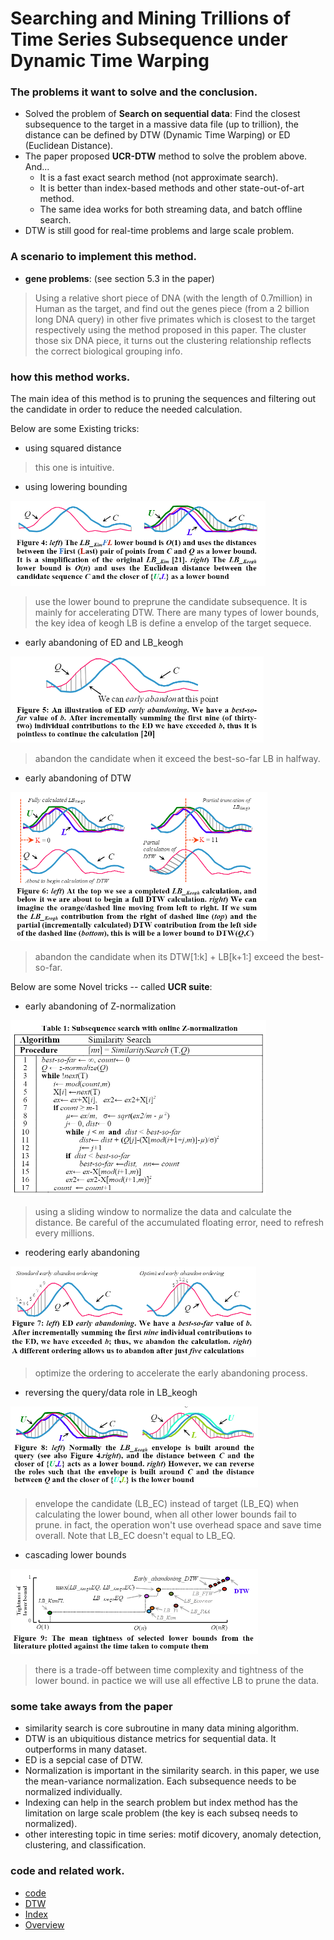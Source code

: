 
# Searching and Mining Trillions of Time Series Subsequence under Dynamic Time Warping

### The problems it want to solve and the conclusion. 
- Solved the problem of **Search on sequential data**: Find the closest subsequence to the target in a massive data file (up to trillion), the distance can be defined by DTW (Dynamic Time Warping) or ED (Euclidean Distance).
- The paper proposed **UCR-DTW** method to solve the problem above. And...
  - It is a fast exact search method (not approximate search).
  - It is better than index-based methods and other state-out-of-art method. 
  - The same idea works for both streaming data, and batch offline search.
- DTW is still good for real-time problems and large scale problem.

### A scenario to implement this method.
- **gene problems**: (see section 5.3 in the paper) 
> Using a relative short piece of DNA (with the length of 0.7million) in Human as the target, and find out the genes piece (from a 2 billion long DNA query) in other five primates which is closest to the target respectively using the method proposed in this paper. The cluster those six DNA piece, it turns out the clustering relationship reflects the correct biological grouping info. 

### how this method works.
The main idea of this method is to pruning the sequences and filtering out the candidate in order to reduce the needed calculation. 

Below are some Existing tricks:
  + using squared distance 
> this one is intuitive.
  + using lowering bounding 

![LB pruning](pics/lb.PNG)
> use the lower bound to preprune the candidate subsequence. It is mainly for accelerating DTW. There are many types of lower bounds, the key idea of keogh LB is define a envelop of the target sequece. 
  + early abandoning of ED and LB_keogh

![Early abd pruning](pics/ed.PNG)
> abandon the candidate when it exceed the best-so-far LB in halfway.
  + early abandoning of DTW

![DTW pruning](pics/dtw.PNG)
> abandon the candidate when its DTW[1:k] + LB[k+1:] exceed the best-so-far.
 
Below are some Novel tricks -- called **UCR suite**:
  + early abandoning of Z-normalization

![Z-normalize pruning](pics/z-normalization.PNG)
> using a sliding window to normalize the data and calculate the distance. Be careful of the accumulated floating error, need to refresh every millions. 
  + reodering early abandoning

![reorder pruning](pics/ordering.PNG)
> optimize the ordering to accelerate the early abandoning process.
  + reversing the query/data role in LB_keogh
  
![reverse pruning](pics/eq-ec.PNG)
> envelope the candidate (LB_EC) instead of target (LB_EQ) when calculating the lower bound, when all other lower bounds fail to prune. in fact, the operation won't use overhead space and save time overall. Note that LB_EC doesn't equal to LB_EQ.
  + cascading lower bounds

![lbtype pruning](pics/diff-lb.PNG)
> there is a trade-off between time complexity and tightness of the lower bound. in pactice we will use all effective LB to prune the data.

### some take aways from the paper
+ similarity search is core subroutine in many data mining algorithm.
+ DTW is an ubiquitious distance metrics for sequential data. It outperforms in many dataset.
+ ED is a sepcial case of DTW.
+ Normalization is important in the similarity search. in this paper, we use the mean-variance normalization. Each subsequence needs to be normalized individually. 
+ Indexing can help in the search problem but index method has the limitation on large scale problem (the key is each subseq needs to normalized). 
+ other interesting topic in time series: motif dicovery, anomaly detection, clustering, and classification.
### code and related work.
+ [code](http://www.cs.ucr.edu/~eamonn/UCRsuite.html)
+ [DTW]()
+ [Index]()
+ [Overview]()
 
